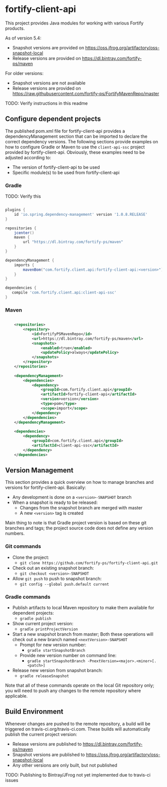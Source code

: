 # fortify-client-api
This project provides Java modules for working with various Fortify products.

As of version 5.4:

* Snapshot versions are provided on https://oss.jfrog.org/artifactory/oss-snapshot-local
* Release versions are provided on https://dl.bintray.com/fortify-ps/maven

For older versions:

* Snapshot versions are not available
* Release versions are provided on https://raw.githubusercontent.com/fortify-ps/FortifyMavenRepo/master

TODO: Verify instructions in this readme

## Configure dependent projects

The published pom.xml file for fortify-client-api provides a dependencyManagement 
section that can be imported to declare the correct dependency versions. The 
following sections provide examples on how to configure Gradle or Maven to use 
the `client-api-ssc` project provided by fortify-client-api. Obviously, these
examples need to be adjusted according to:

* The version of fortify-client-api to be used
* Specific module(s) to be used from fortify-client-api
 

### Gradle

TODO: Verify this

```groovy

plugins {
    id 'io.spring.dependency-management' version '1.0.8.RELEASE'
}

repositories {
    jcenter()
    maven {
        url "https://dl.bintray.com/fortify-ps/maven"
    }
}

dependencyManagement {
	imports {
		mavenBom("com.fortify.client.api:fortify-client-api:<version>")
	}
}

dependencies {
   compile 'com.fortify.client.api:client-api-ssc'
}


```

### Maven

```xml

	<repositories>
		<repository>
			<id>FortifyPSMavenRepo</id>
			<url>https://dl.bintray.com/fortify-ps/maven</url>
			<snapshots>
				<enabled>true</enabled>
				<updatePolicy>always</updatePolicy>
			</snapshots>
		</repository>
	</repositories>
	
	<dependencyManagement>
		<dependencies>
			<dependency>
				<groupId>com.fortify.client.api</groupId>
				<artifactId>fortify-client-api</artifactId>
				<version>version</version>
				<type>pom</type>
				<scope>import</scope>
			</dependency>
		</dependencies>
	</dependencyManagement>
	
	<dependencies>
		<dependency>
			<groupId>com.fortify.client.api</groupId>
			<artifactId>client-api-ssc</artifactId>
		</dependency>
	</dependencies>
```

## Version Management

This section provides a quick overview on how to manage branches and versions
for fortify-client-api. Basically:

* Any development is done on a `<version>-SNAPSHOT` branch
* When a snapshot is ready to be released:
    * Changes from the snapshot branch are merged with master
    * A new `<version>` tag is created 

Main thing to note is that Gradle project version is based on these git branches 
and tags; the project source code does not define any version numbers.

### Git commands

* Clone the project: 
    * `git clone https://github.com/fortify-ps/fortify-client-api.git`
* Check out an existing snapshot branch: 
    * `git checkout <version>-SNAPSHOT`
* Allow `git push` to push to snapshot branch: 
    * `git config --global push.default current`

### Gradle commands

* Publish artifacts to local Maven repository to make them available for dependent projects:
    * `gradle publish`
* Show current project version: 
    * `gradle printProjectVersion`
* Start a new snapshot branch from master; Both these operations will check out a new branch named `<nextVersion>-SNAPSHOT`
    * Prompt for new version number: 
        * `gradle startSnapshotBranch`
    * Provide new version number on command line: 
        * `gradle startSnapshotBranch -PnextVersion=<major>.<minor>[.<patch>]`
 * Release new version from snapshot branch: 
     * `gradle releaseSnapshot`
 
 Note that all of these commands operate on the local Git repository only;
 you will need to push any changes to the remote repository where applicable.

## Build Environment

Whenever changes are pushed to the remote repository, a build will be triggered 
on travis-ci.org/travis-ci.com. These builds will automatically publish the current
project version:

* Release versions are published to https://dl.bintray.com/fortify-ps/maven
* Snapshot versions are published to https://oss.jfrog.org/artifactory/oss-snapshot-local
* Any other versions are only built, but not published

TODO: Publishing to Bintray/JFrog not yet implemented due to travis-ci issues


